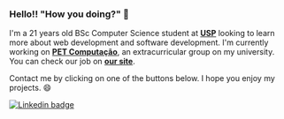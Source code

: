 ### Hello!! "How you doing?" 👋

I'm a 21 years old BSc Computer Science student at <b>[USP](https://www5.usp.br/)</b> looking to learn more about web development and software development. I'm currently working on <b>[PET Computação](https://github.com/pet-comp)</b>, an extracurricular group on my university. You can check our job on <b>[our site](https://pet.icmc.usp.br/)</b>.

Contact me by clicking on one of the buttons below. I hope you enjoy my projects. :smile:

[![Linkedin badge](https://img.shields.io/badge/-Henrique%20dos%20Santos-blue?logo=Linkedin&logoColor=white&link=https://www.linkedin.com/in/henriquesqs/)](https://www.linkedin.com/in/henriquesqs/)

